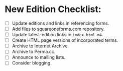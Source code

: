 # New Edition Checklist:

- [ ] Update editions and links in referencing forms.
- [ ] Add files to squareoneforms.com repository.
- [ ] Update latest-edition links in `index.html.m4`.
- [ ] Create HTML page versions of incorporated terms.
- [ ] Archive to Internet Archive.
- [ ] Archive to Perma.cc.
- [ ] Announce to mailing lists.
- [ ] Consider blogging.
